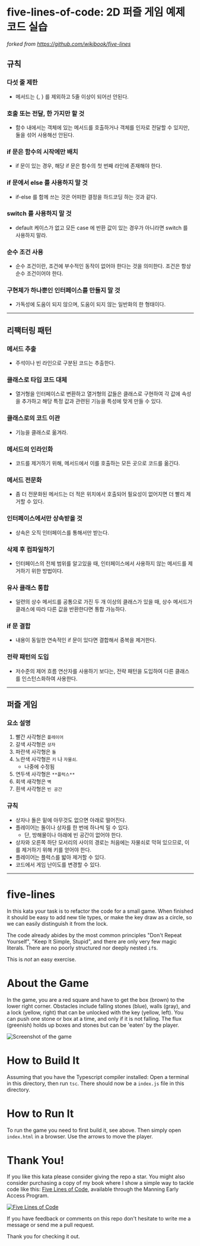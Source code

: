 # five-lines-of-code: 2D 퍼즐 게임 예제 코드 실습

_forked from https://github.com/wikibook/five-lines_

## 규칙

### 다섯 줄 제한

- 메서드는 {, } 를 제외하고 5줄 이상이 되어선 안된다.

### 호출 또는 전달, 한 가지만 할 것

- 함수 내에서는 객체에 있는 메서드를 호출하거나 객체를 인자로 전달할 수 있지만, 둘을 섞어 사용해선 안된다.

### if 문은 함수의 시작에만 배치

- if 문이 있는 경우, 해당 if 문은 함수의 첫 번째 라인에 존재해야 한다.

### if 문에서 else 를 사용하지 말 것

- if-else 를 함께 쓰는 것은 어떠한 결정을 하드코딩 하는 것과 같다.

### switch 를 사용하지 말 것

- default 케이스가 없고 모든 case 에 반환 값이 있는 경우가 아니라면 switch 를 사용하지 말라.

### 순수 조건 사용

- 순수 조건이란, 조건에 부수적인 동작이 없어야 한다는 것을 의미한다. 조건은 항상 순수 조건이어야 한다.

### 구현체가 하나뿐인 인터페이스를 만들지 말 것

- 가독성에 도움이 되지 않으며, 도움이 되지 않는 일반화의 한 형태이다.

---

## 리팩터링 패턴

### 메서드 추출

- 주석이나 빈 라인으로 구분된 코드는 추출한다.

### 클래스로 타입 코드 대체

- 열거형을 인터페이스로 변환하고 열거형의 값들은 클래스로 구현하여 각 값에 속성을 추가하고 해당 특정 값과 관련된 기능을 특성에 맞게 만들 수 있다.

### 클래스로의 코드 이관

- 기능을 클래스로 옮겨라.

### 메서드의 인라인화

- 코드를 제거하기 위해, 메서드에서 이를 호출하는 모든 곳으로 코드를 옮긴다.

### 메서드 전문화

- 좀 더 전문화된 메서드는 더 적은 위치에서 호출되어 필요성이 없어지면 더 빨리 제거할 수 있다.

### 인터페이스에서만 상속받을 것

- 상속은 오직 인터페이스를 통해서만 받는다.

### 삭제 후 컴파일하기

- 인터페이스의 전체 범위를 알고있을 때, 인터페이스에서 사용하지 않는 메서드를 제거하기 위한 방법이다.

### 유사 클래스 통합

- 일련의 상수 메서드를 공통으로 가진 두 개 이상의 클래스가 있을 때, 상수 메서드가 클래스에 따라 다른 값을 반환한다면 통합 가능하다.

### if 문 결합

- 내용이 동일한 연속적인 if 문이 있다면 결합해서 중복을 제거한다.

### 전략 패턴의 도입

- 저수준의 제어 흐름 연산자를 사용하기 보다는, 전략 패턴을 도입하여 다른 클래스를 인스턴스화하여 사용한다.

---

## 퍼즐 게임

### 요소 설명

1. 빨간 사각형은 `플레이어`
2. 갈색 사각형은 `상자`
3. 파란색 사각형은 `돌`
4. 노란색 사각형은 `키` 나 `자물쇠`.
   - 나중에 수정됨
5. 연두색 사각형은 `**플럭스**`
6. 회색 새각형은 `벽`
7. 흰색 사각형은 `빈 공간`

### 규칙

- 상자나 돌은 밑에 아무것도 없으면 아래로 떨어진다.
- 플레이어는 돌이나 상자를 한 번에 하나씩 밀 수 있다.
  - 단, 방해물이나 아래에 빈 공간이 없어야 한다.
- 상자와 오른쪽 하단 모서리의 사이의 경로는 처음에는 자물쇠로 막혀 있으므로, 이를 제거하기 위해 키를 얻어야 한다.
- 플레이어는 플럭스를 밟아 제거할 수 있다.
- 코드에서 게임 난이도를 변경할 수 있다.

---

# five-lines

In this kata your task is to refactor the code for a small game. When finished it should be easy to add new tile types, or make the key draw as a circle, so we can easily distinguish it from the lock.

The code already abides by the most common principles "Don't Repeat Yourself", "Keep It Simple, Stupid", and there are only very few magic literals. There are no poorly structured nor deeply nested `if`s.

This is _not_ an easy exercise.

# About the Game

In the game, you are a red square and have to get the box (brown) to the lower right corner. Obstacles include falling stones (blue), walls (gray), and a lock (yellow, right) that can be unlocked with the key (yellow, left). You can push one stone or box at a time, and only if it is not falling. The flux (greenish) holds up boxes and stones but can be 'eaten' by the player.

![Screenshot of the game](game.png)

# How to Build It

Assuming that you have the Typescript compiler installed: Open a terminal in this directory, then run `tsc`. There should now be a `index.js` file in this directory.

# How to Run It

To run the game you need to first build it, see above. Then simply open `index.html` in a browser. Use the arrows to move the player.

# Thank You!

If you like this kata please consider giving the repo a star. You might also consider purchasing a copy of my book where I show a simple way to tackle code like this: [Five Lines of Code](https://www.manning.com/books/five-lines-of-code), available through the Manning Early Access Program.

[![Five Lines of Code](frontpage.png)](https://www.manning.com/books/five-lines-of-code)

If you have feedback or comments on this repo don't hesitate to write me a message or send me a pull request.

Thank you for checking it out.
